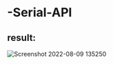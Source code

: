 # -Serial-API

## result:

![Screenshot 2022-08-09 135250](https://user-images.githubusercontent.com/109734102/183753102-5d3acbb1-0acd-450e-82b7-e124f53d8c1f.jpg)

